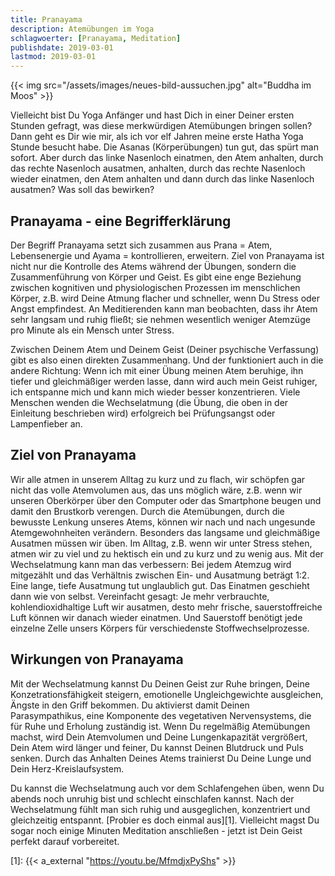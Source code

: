 ```yaml
---
title: Pranayama
description: Atemübungen im Yoga
schlagwoerter: [Pranayama, Meditation]
publishdate: 2019-03-01
lastmod: 2019-03-01
---
```


{{< img src="/assets/images/neues-bild-aussuchen.jpg" alt="Buddha im Moos" >}}

Vielleicht bist Du Yoga Anfänger und hast Dich in einer Deiner ersten Stunden gefragt, was diese merkwürdigen Atemübungen bringen sollen? Dann geht es Dir wie mir, als ich vor elf Jahren meine erste Hatha Yoga Stunde besucht habe. Die Asanas (Körperübungen) tun gut, das spürt man sofort. Aber durch das linke Nasenloch einatmen, den Atem anhalten, durch das rechte Nasenloch ausatmen, anhalten, durch das rechte Nasenloch wieder einatmen, den Atem anhalten und dann durch das linke Nasenloch ausatmen? Was soll das bewirken? 


## Pranayama - eine Begrifferklärung

Der Begriff Pranayama setzt sich zusammen aus Prana = Atem, Lebensenergie und Ayama = kontrollieren, erweitern. Ziel von Pranayama ist nicht nur die Kontrolle des Atems während der Übungen, sondern die Zusammenführung von Körper und Geist. Es gibt eine enge Beziehung zwischen kognitiven und physiologischen Prozessen im menschlichen Körper, z.B. wird Deine Atmung flacher und schneller, wenn Du Stress oder Angst empfindest. An Meditierenden kann man beobachten, dass ihr Atem sehr langsam und ruhig fließt; sie nehmen wesentlich weniger Atemzüge pro Minute als ein Mensch unter Stress. 

Zwischen Deinem Atem und Deinem Geist (Deiner psychische Verfassung) gibt es also einen direkten Zusammenhang. Und der funktioniert auch in die andere Richtung: Wenn ich mit einer Übung meinen Atem beruhige, ihn tiefer und gleichmäßiger werden lasse, dann wird auch mein Geist ruhiger, ich entspanne mich und kann mich wieder besser konzentrieren. Viele Menschen wenden die Wechselatmung (die Übung, die oben in der Einleitung beschrieben wird) erfolgreich bei Prüfungsangst oder Lampenfieber an.


## Ziel von Pranayama

Wir alle atmen in unserem Alltag zu kurz und zu flach, wir schöpfen gar nicht das volle Atemvolumen aus, das uns möglich wäre, z.B. wenn wir unseren Oberkörper über den Computer oder das Smartphone beugen und damit den Brustkorb verengen. Durch die Atemübungen, durch die bewusste Lenkung unseres Atems, können wir nach und nach ungesunde Atemgewohnheiten verändern. Besonders das langsame und gleichmäßige Ausatmen müssen wir üben. Im Alltag, z.B. wenn wir unter Stress stehen, atmen wir zu viel und zu hektisch ein und zu kurz und zu wenig aus. Mit der Wechselatmung kann man das verbessern: Bei jedem Atemzug wird mitgezählt  und das Verhältnis zwischen Ein- und Ausatmung beträgt 1:2. Eine lange, tiefe Ausatmung tut unglaublich gut. Das Einatmen geschieht dann wie von selbst. Vereinfacht gesagt: Je mehr verbrauchte, kohlendioxidhaltige Luft wir ausatmen, desto mehr frische, sauerstoffreiche Luft können wir danach wieder einatmen. Und Sauerstoff benötigt jede einzelne Zelle unsers Körpers für verschiedenste Stoffwechselprozesse. 


## Wirkungen von Pranayama

Mit der Wechselatmung kannst Du Deinen Geist zur Ruhe bringen, Deine Konzetrationsfähigkeit steigern, emotionelle Ungleichgewichte ausgleichen, Ängste in den Griff bekommen. Du aktivierst damit Deinen Parasympathikus, eine Komponente des vegetativen Nervensystems, die für Ruhe und Erholung zuständig ist. Wenn Du regelmäßig Atemübungen machst, wird Dein Atemvolumen und Deine Lungenkapazität vergrößert, Dein Atem wird länger und feiner, Du kannst Deinen Blutdruck und Puls senken. Durch das Anhalten Deines Atems trainierst Du Deine Lunge und Dein Herz-Kreislaufsystem. 

Du kannst die Wechselatmung auch vor dem Schlafengehen üben, wenn Du abends noch unruhig bist und schlecht einschlafen kannst. Nach der Wechselatmung fühlt man sich ruhig und ausgeglichen, konzentriert und gleichzeitig entspannt. [Probier es doch einmal aus][1]. Vielleicht magst Du sogar noch einige Minuten Meditation anschließen - jetzt ist Dein Geist perfekt darauf vorbereitet. 


[1]: {{< a_external "https://youtu.be/MfmdjxPyShs" >}}